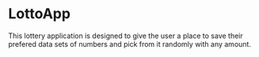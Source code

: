 # LottoApp
This lottery application is designed to give the user a place to save their prefered data sets of numbers and pick from it randomly with any amount.
